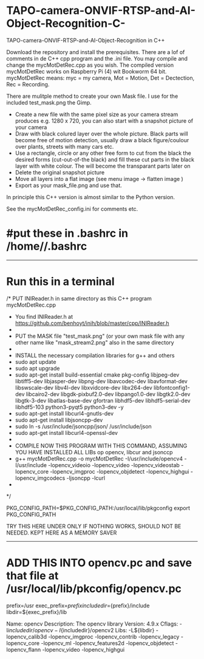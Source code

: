 # TAPO-camera-ONVIF-RTSP-and-AI-Object-Recognition-C-
TAPO-camera-ONVIF-RTSP-and-AI-Object-Recognition in C++


Download the repository and install the prerequisites.
There are a lof of comments in de C++ cpp program and the .ini file.
You may compile and change the mycMotDetRec.cpp as you wish.
The compiled version mycMotDetRec works on Raspberry Pi (4) wit Bookworm 64 bit.
mycMotDetRec means: myc = my camera, Mot = Motion, Det = Dectection, Rec = Recording.

There are mulitple method to create your own Mask file.
I use for the included test_mask.png the Gimp.
- Create a new file with the same pixel size as your camera stream produces e.g. 1280 x 720, you can also start with a snapshot picture of your camera
- Draw with black colured layer over the whole picture. Black parts will become  free of motion detection, usually draw a black figure/coulour over plants, streets with many cars etc.
- Use a rectangle, circle or any other free form to cut from the black the desired forms (cut-out-of-the black) and fill these cut parts in the black layer with white colour. The will become the transparant parts later on
- Delete the original snapshot picture
- Move all layers into a flat image (see menu image -> flatten image )
- Export as your mask_file.png and use that.

In principle this C++ version is almost similar to the Python version.

See the mycMotDetRec_config.ini for comments etc.

#put these in .bashrc in /home/<user>/.bashrc
=============================================


------------------------
Run this in a terminal
=======================
/* PUT INIReader.h in same directory as this C++ program mycMotDetRec.cpp
 * You find INIReader.h at https://github.com/benhoyt/inih/blob/master/cpp/INIReader.h
 * 
 * PUT the MASK file "test_mask.png" (or your own mask file with any other name like "mask_stream2.png" also in the same directory
 * 
 * INSTALL the necessary compilation libraries for g++ and others
 * sudo apt update
 * sudo apt upgrade
 * sudo apt-get install build-essential cmake pkg-config libjpeg-dev libtiff5-dev libjasper-dev libpng-dev libavcodec-dev libavformat-dev libswscale-dev libv4l-dev libxvidcore-dev libx264-dev libfontconfig1-dev libcairo2-dev libgdk-pixbuf2.0-dev libpango1.0-dev libgtk2.0-dev libgtk-3-dev libatlas-base-dev gfortran libhdf5-dev libhdf5-serial-dev libhdf5-103 python3-pyqt5 python3-dev -y
 * sudo apt-get install libcurl4-gnutls-dev
 * sudo apt-get install libjsoncpp-dev
 * sudo ln -s /usr/include/jsoncpp/json/ /usr/include/json
 * sudo apt-get install libcurl4-openssl-dev
 * 
 * COMPILE NOW THIS PROGRAM WITH THIS COMMAND, ASSUMING YOU HAVE INSTALLED ALL LIBs op opencv, libcur and jsonccp
 * g++  mycMotDetRec.cpp -o mycMotDetRec   -I/usr/include/opencv4 -I/usr/include -lopencv_videoio -lopencv_video -lopencv_videostab -lopencv_core -lopencv_imgproc -lopencv_objdetect -lopencv_highgui -lopencv_imgcodecs -ljsoncpp  -lcurl
 *
*/


PKG_CONFIG_PATH=$PKG_CONFIG_PATH:/usr/local/lib/pkgconfig
export PKG_CONFIG_PATH



TRY THIS HERE UNDER ONLY IF NOTHING WORKS, SHOULD NOT BE NEEDED. KEPT HERE AS A MEMORY SAVER

--------------------------
ADD THIS INTO opencv.pc and save that file at /usr/local/lib/pkconfig/opencv.pc
==========================
prefix=/usr
exec_prefix=${prefix}
includedir=${prefix}/include
libdir=${exec_prefix}/lib

Name: opencv
Description: The opencv library
Version: 4.9.x
Cflags: -I${includedir}/opencv -I${includedir}/opencv2
Libs: -L${libdir} -lopencv_calib3d -lopencv_imgproc -lopencv_contrib -lopencv_legacy -lopencv_core -lopencv_ml -lopencv_features2d -lopencv_objdetect -lopencv_flann -lopencv_video -lopencv_highgui
